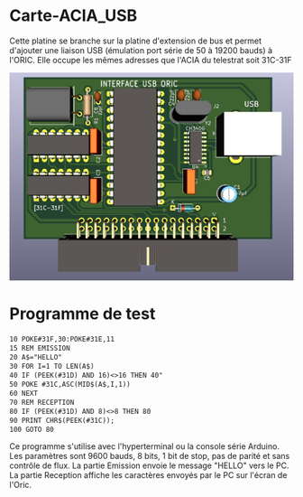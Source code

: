 # Carte-ACIA_USB

Cette platine se branche sur la platine d'extension de bus et permet d'ajouter une liaison USB (émulation port série de 50 à 19200 bauds) à l'ORIC. 
Elle occupe les mêmes adresses que l'ACIA du telestrat soit 31C-31F

![Platine d'extension](./Carte_ACIA_USB.jpg?raw=true "Optional Title")


# Programme de test

    10 POKE#31F,30:POKE#31E,11
    15 REM EMISSION
    20 A$="HELLO"
    30 FOR I=1 TO LEN(A$)
    40 IF (PEEK(#31D) AND 16)<>16 THEN 40"
    50 POKE #31C,ASC(MID$(A$,I,1))
    60 NEXT
    70 REM RECEPTION
    80 IF (PEEK(#31D) AND 8)<>8 THEN 80
    90 PRINT CHR$(PEEK(#31C));
    100 GOTO 80

Ce programme s'utilise avec l'hyperterminal ou la console série Arduino. Les paramètres sont 9600 bauds, 8 bits, 1 bit de stop, pas de parité et sans contrôle de flux.
La partie Emission envoie le message "HELLO" vers le PC.
La partie Reception affiche les caractères envoyés par le PC sur l'écran de l'Oric.
